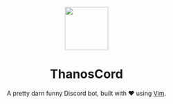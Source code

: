 <p align="center"><img src="https://i.imgur.com/oVgSuw2.png" height="100" width="100"></p>
<h1 align="center">ThanosCord</h1>
<p align="center">A pretty darn funny Discord bot, built with ❤️ using <a href="https://www.vim.org">Vim</a>.</p>
